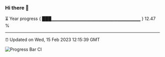 ### Hi there 👋

⏳ Year progress { ███▁▁▁▁▁▁▁▁▁▁▁▁▁▁▁▁▁▁▁▁▁▁▁▁▁▁▁ } 12.47 %

---

⏰ Updated on Wed, 15 Feb 2023 12:15:39 GMT

![Progress Bar CI](https://github.com/Shyam-Makwana/GitHub-Actions-Demo/workflows/Progress%20Bar%20CI/badge.svg)
